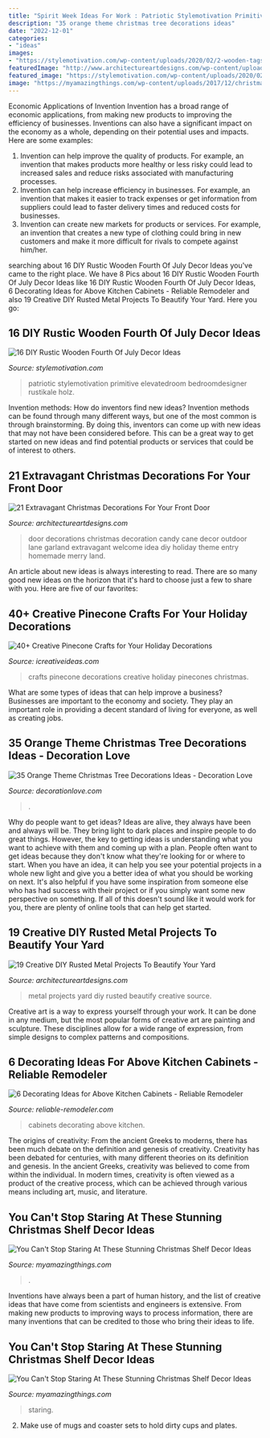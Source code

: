 ```yaml
---
title: "Spirit Week Ideas For Work : Patriotic Stylemotivation Primitive Elevatedroom Bedroomdesigner Rustikale Holz"
description: "35 orange theme christmas tree decorations ideas"
date: "2022-12-01"
categories:
- "ideas"
images:
- "https://stylemotivation.com/wp-content/uploads/2020/02/2-wooden-tags.jpg"
featuredImage: "http://www.architectureartdesigns.com/wp-content/uploads/2016/05/8-30.jpg"
featured_image: "https://stylemotivation.com/wp-content/uploads/2020/02/2-wooden-tags.jpg"
image: "https://myamazingthings.com/wp-content/uploads/2017/12/christmas-shelf-decor-5-.jpg"
---
```



Economic Applications of Invention
Invention has a broad range of economic applications, from making new products to improving the efficiency of businesses. Inventions can also have a significant impact on the economy as a whole, depending on their potential uses and impacts. Here are some examples: 
1. Invention can help improve the quality of products. For example, an invention that makes products more healthy or less risky could lead to increased sales and reduce risks associated with manufacturing processes. 
2. Invention can help increase efficiency in businesses. For example, an invention that makes it easier to track expenses or get information from suppliers could lead to faster delivery times and reduced costs for businesses. 
3. Invention can create new markets for products or services. For example, an invention that creates a new type of clothing could bring in new customers and make it more difficult for rivals to compete against him/her.

	

		
searching about 16 DIY Rustic Wooden Fourth Of July Decor Ideas you've came to the right place. We have 8 Pics about 16 DIY Rustic Wooden Fourth Of July Decor Ideas like 16 DIY Rustic Wooden Fourth Of July Decor Ideas, 6 Decorating Ideas for Above Kitchen Cabinets - Reliable Remodeler and also 19 Creative DIY Rusted Metal Projects To Beautify Your Yard. Here you go:
		
    
## 16 DIY Rustic Wooden Fourth Of July Decor Ideas

<img loading=lazy src="https://stylemotivation.com/wp-content/uploads/2020/02/2-wooden-tags.jpg" onerror="this.onerror=null;this.src='https://tse4.mm.bing.net/th?id=OIP.4hRoFJb5oQDhMbzkcQP6rwHaLw&amp;pid=15.1';" alt="16 DIY Rustic Wooden Fourth Of July Decor Ideas">

_Source: stylemotivation.com_

>patriotic stylemotivation primitive elevatedroom bedroomdesigner rustikale holz. 

	

Invention methods: How do inventors find new ideas?
Invention methods can be found through many different ways, but one of the most common is through brainstorming. By doing this, inventors can come up with new ideas that may not have been considered before. This can be a great way to get started on new ideas and find potential products or services that could be of interest to others.

    
## 21 Extravagant Christmas Decorations For Your Front Door

<img loading=lazy src="https://www.architectureartdesigns.com/wp-content/uploads/2016/11/10-41-630x840.jpg" onerror="this.onerror=null;this.src='https://tse4.mm.bing.net/th?id=OIP.lVf5Stvhz_8XdW0LylHXGAHaJ4&amp;pid=15.1';" alt="21 Extravagant Christmas Decorations For Your Front Door">

_Source: architectureartdesigns.com_

>door decorations christmas decoration candy cane decor outdoor lane garland extravagant welcome idea diy holiday theme entry homemade merry land. 

	

An article about new ideas is always interesting to read. There are so many good new ideas on the horizon that it's hard to choose just a few to share with you. Here are five of our favorites: 

    
## 40+ Creative Pinecone Crafts For Your Holiday Decorations

<img loading=lazy src="https://www.icreativeideas.com/wp-content/uploads/2015/11/pineconecraft12.jpg" onerror="this.onerror=null;this.src='https://tse2.mm.bing.net/th?id=OIP._z5_2O8Ceq1knCgxY2awjQHaLH&amp;pid=15.1';" alt="40+ Creative Pinecone Crafts for Your Holiday Decorations">

_Source: icreativeideas.com_

>crafts pinecone decorations creative holiday pinecones christmas. 

	

What are some types of ideas that can help improve a business?
Businesses are important to the economy and society. They play an important role in providing a decent standard of living for everyone, as well as creating jobs.

    
## 35 Orange Theme Christmas Tree Decorations Ideas - Decoration Love

<img loading=lazy src="https://www.decorationlove.com/wp-content/uploads/2016/10/Orange-Themed-Christmas-Tree.jpg" onerror="this.onerror=null;this.src='https://tse1.mm.bing.net/th?id=OIP.gxecVO7XJfa8ajDwUXz5nAHaLI&amp;pid=15.1';" alt="35 Orange Theme Christmas Tree Decorations Ideas - Decoration Love">

_Source: decorationlove.com_

>. 

	

Why do people want to get ideas?
Ideas are alive, they always have been and always will be. They bring light to dark places and inspire people to do great things. However, the key to getting ideas is understanding what you want to achieve with them and coming up with a plan. 
People often want to get ideas because they don't know what they're looking for or where to start. When you have an idea, it can help you see your potential projects in a whole new light and give you a better idea of what you should be working on next. It's also helpful if you have some inspiration from someone else who has had success with their project or if you simply want some new perspective on something. If all of this doesn't sound like it would work for you, there are plenty of online tools that can help get started.

    
## 19 Creative DIY Rusted Metal Projects To Beautify Your Yard

<img loading=lazy src="http://www.architectureartdesigns.com/wp-content/uploads/2016/05/8-30.jpg" onerror="this.onerror=null;this.src='https://tse1.mm.bing.net/th?id=OIP.raMjmZuV-PXW5Mj0a8rHjwHaJ4&amp;pid=15.1';" alt="19 Creative DIY Rusted Metal Projects To Beautify Your Yard">

_Source: architectureartdesigns.com_

>metal projects yard diy rusted beautify creative source. 

	

Creative art is a way to express yourself through your work. It can be done in any medium, but the most popular forms of creative art are painting and sculpture. These disciplines allow for a wide range of expression, from simple designs to complex patterns and compositions.

    
## 6 Decorating Ideas For Above Kitchen Cabinets - Reliable Remodeler

<img loading=lazy src="https://dyj7luh3166cu.cloudfront.net/wp-content/uploads/sites/6/2015/07/14.jpg" onerror="this.onerror=null;this.src='https://tse1.mm.bing.net/th?id=OIP.wuTRyWnUxxm9hSaoNxI1jwHaLH&amp;pid=15.1';" alt="6 Decorating Ideas for Above Kitchen Cabinets - Reliable Remodeler">

_Source: reliable-remodeler.com_

>cabinets decorating above kitchen. 

	

The origins of creativity: From the ancient Greeks to moderns, there has been much debate on the definition and genesis of creativity.
Creativity has been debated for centuries, with many different theories on its definition and genesis. In the ancient Greeks, creativity was believed to come from within the individual. In modern times, creativity is often viewed as a product of the creative process, which can be achieved through various means including art, music, and literature.

    
## You Can&#039;t Stop Staring At These Stunning Christmas Shelf Decor Ideas

<img loading=lazy src="https://myamazingthings.com/wp-content/uploads/2017/12/christmas-shelf-decor-5-.jpg" onerror="this.onerror=null;this.src='https://tse3.mm.bing.net/th?id=OIP.BNe1PQmjJ3u4dWrWIUaw_AHaKt&amp;pid=15.1';" alt="You Can&#039;t Stop Staring At These Stunning Christmas Shelf Decor Ideas">

_Source: myamazingthings.com_

>. 

	

Inventions have always been a part of human history, and the list of creative ideas that have come from scientists and engineers is extensive. From making new products to improving ways to process information, there are many inventions that can be credited to those who bring their ideas to life.

    
## You Can&#039;t Stop Staring At These Stunning Christmas Shelf Decor Ideas

<img loading=lazy src="https://myamazingthings.com/wp-content/uploads/2017/12/christmas-shelf-decor-3-.jpg" onerror="this.onerror=null;this.src='https://tse1.mm.bing.net/th?id=OIP.NTDYbDqkbJcmVIQpa7wydwHaLH&amp;pid=15.1';" alt="You Can&#039;t Stop Staring At These Stunning Christmas Shelf Decor Ideas">

_Source: myamazingthings.com_

>staring. 

	

2. Make use of mugs and coaster sets to hold dirty cups and plates.

